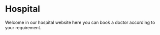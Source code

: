 # Hospital
Welcome in our hospital website here you can book a doctor according to your requirement.

